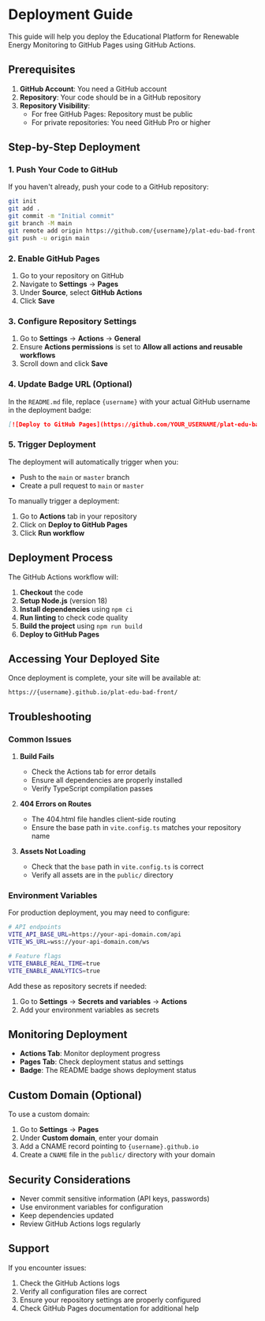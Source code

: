 # Deployment Guide

This guide will help you deploy the Educational Platform for Renewable Energy Monitoring to GitHub Pages using GitHub Actions.

## Prerequisites

1. **GitHub Account**: You need a GitHub account
2. **Repository**: Your code should be in a GitHub repository
3. **Repository Visibility**: 
   - For free GitHub Pages: Repository must be public
   - For private repositories: You need GitHub Pro or higher

## Step-by-Step Deployment

### 1. Push Your Code to GitHub

If you haven't already, push your code to a GitHub repository:

```bash
git init
git add .
git commit -m "Initial commit"
git branch -M main
git remote add origin https://github.com/{username}/plat-edu-bad-front.git
git push -u origin main
```

### 2. Enable GitHub Pages

1. Go to your repository on GitHub
2. Navigate to **Settings** → **Pages**
3. Under **Source**, select **GitHub Actions**
4. Click **Save**

### 3. Configure Repository Settings

1. Go to **Settings** → **Actions** → **General**
2. Ensure **Actions permissions** is set to **Allow all actions and reusable workflows**
3. Scroll down and click **Save**

### 4. Update Badge URL (Optional)

In the `README.md` file, replace `{username}` with your actual GitHub username in the deployment badge:

```markdown
[![Deploy to GitHub Pages](https://github.com/YOUR_USERNAME/plat-edu-bad-front/actions/workflows/deploy.yml/badge.svg)](https://github.com/YOUR_USERNAME/plat-edu-bad-front/actions/workflows/deploy.yml)
```

### 5. Trigger Deployment

The deployment will automatically trigger when you:
- Push to the `main` or `master` branch
- Create a pull request to `main` or `master`

To manually trigger a deployment:
1. Go to **Actions** tab in your repository
2. Click on **Deploy to GitHub Pages**
3. Click **Run workflow**

## Deployment Process

The GitHub Actions workflow will:

1. **Checkout** the code
2. **Setup Node.js** (version 18)
3. **Install dependencies** using `npm ci`
4. **Run linting** to check code quality
5. **Build the project** using `npm run build`
6. **Deploy to GitHub Pages**

## Accessing Your Deployed Site

Once deployment is complete, your site will be available at:
```
https://{username}.github.io/plat-edu-bad-front/
```

## Troubleshooting

### Common Issues

1. **Build Fails**
   - Check the Actions tab for error details
   - Ensure all dependencies are properly installed
   - Verify TypeScript compilation passes

2. **404 Errors on Routes**
   - The 404.html file handles client-side routing
   - Ensure the base path in `vite.config.ts` matches your repository name

3. **Assets Not Loading**
   - Check that the `base` path in `vite.config.ts` is correct
   - Verify all assets are in the `public/` directory

### Environment Variables

For production deployment, you may need to configure:

```bash
# API endpoints
VITE_API_BASE_URL=https://your-api-domain.com/api
VITE_WS_URL=wss://your-api-domain.com/ws

# Feature flags
VITE_ENABLE_REAL_TIME=true
VITE_ENABLE_ANALYTICS=true
```

Add these as repository secrets if needed:
1. Go to **Settings** → **Secrets and variables** → **Actions**
2. Add your environment variables as secrets

## Monitoring Deployment

- **Actions Tab**: Monitor deployment progress
- **Pages Tab**: Check deployment status and settings
- **Badge**: The README badge shows deployment status

## Custom Domain (Optional)

To use a custom domain:

1. Go to **Settings** → **Pages**
2. Under **Custom domain**, enter your domain
3. Add a CNAME record pointing to `{username}.github.io`
4. Create a `CNAME` file in the `public/` directory with your domain

## Security Considerations

- Never commit sensitive information (API keys, passwords)
- Use environment variables for configuration
- Keep dependencies updated
- Review GitHub Actions logs regularly

## Support

If you encounter issues:
1. Check the GitHub Actions logs
2. Verify all configuration files are correct
3. Ensure your repository settings are properly configured
4. Check GitHub Pages documentation for additional help 